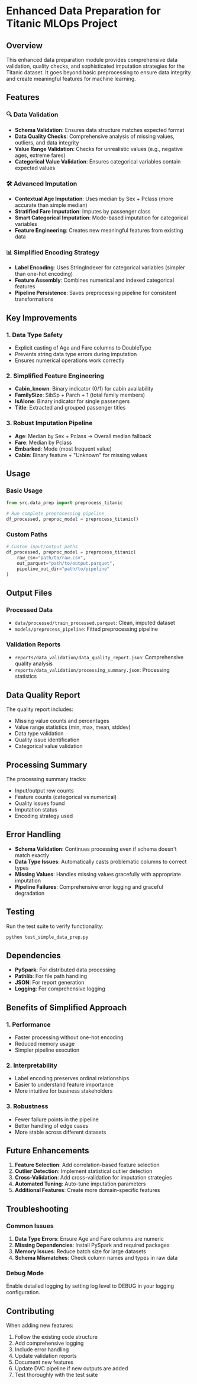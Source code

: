 # Enhanced Data Preparation for Titanic MLOps Project

## Overview

This enhanced data preparation module provides comprehensive data validation, quality checks, and sophisticated imputation strategies for the Titanic dataset. It goes beyond basic preprocessing to ensure data integrity and create meaningful features for machine learning.

## Features

### 🔍 **Data Validation**
- **Schema Validation**: Ensures data structure matches expected format
- **Data Quality Checks**: Comprehensive analysis of missing values, outliers, and data integrity
- **Value Range Validation**: Checks for unrealistic values (e.g., negative ages, extreme fares)
- **Categorical Value Validation**: Ensures categorical variables contain expected values

### 🛠️ **Advanced Imputation**
- **Contextual Age Imputation**: Uses median by Sex + Pclass (more accurate than simple median)
- **Stratified Fare Imputation**: Imputes by passenger class
- **Smart Categorical Imputation**: Mode-based imputation for categorical variables
- **Feature Engineering**: Creates new meaningful features from existing data

### 📊 **Simplified Encoding Strategy**
- **Label Encoding**: Uses StringIndexer for categorical variables (simpler than one-hot encoding)
- **Feature Assembly**: Combines numerical and indexed categorical features
- **Pipeline Persistence**: Saves preprocessing pipeline for consistent transformations

## Key Improvements

### **1. Data Type Safety**
- Explicit casting of Age and Fare columns to DoubleType
- Prevents string data type errors during imputation
- Ensures numerical operations work correctly

### **2. Simplified Feature Engineering**
- **Cabin_known**: Binary indicator (0/1) for cabin availability
- **FamilySize**: SibSp + Parch + 1 (total family members)
- **IsAlone**: Binary indicator for single passengers
- **Title**: Extracted and grouped passenger titles

### **3. Robust Imputation Pipeline**
- **Age**: Median by Sex + Pclass → Overall median fallback
- **Fare**: Median by Pclass
- **Embarked**: Mode (most frequent value)
- **Cabin**: Binary feature + "Unknown" for missing values

## Usage

### **Basic Usage**
```python
from src.data_prep import preprocess_titanic

# Run complete preprocessing pipeline
df_processed, preproc_model = preprocess_titanic()
```

### **Custom Paths**
```python
# Custom input/output paths
df_processed, preproc_model = preprocess_titanic(
    raw_csv="path/to/raw.csv",
    out_parquet="path/to/output.parquet",
    pipeline_out_dir="path/to/pipeline"
)
```

## Output Files

### **Processed Data**
- `data/processed/train_processed.parquet`: Clean, imputed dataset
- `models/preprocess_pipeline`: Fitted preprocessing pipeline

### **Validation Reports**
- `reports/data_validation/data_quality_report.json`: Comprehensive quality analysis
- `reports/data_validation/processing_summary.json`: Processing statistics

## Data Quality Report

The quality report includes:
- Missing value counts and percentages
- Value range statistics (min, max, mean, stddev)
- Data type validation
- Quality issue identification
- Categorical value validation

## Processing Summary

The processing summary tracks:
- Input/output row counts
- Feature counts (categorical vs numerical)
- Quality issues found
- Imputation status
- Encoding strategy used

## Error Handling

- **Schema Validation**: Continues processing even if schema doesn't match exactly
- **Data Type Issues**: Automatically casts problematic columns to correct types
- **Missing Values**: Handles missing values gracefully with appropriate imputation
- **Pipeline Failures**: Comprehensive error logging and graceful degradation

## Testing

Run the test suite to verify functionality:
```bash
python test_simple_data_prep.py
```

## Dependencies

- **PySpark**: For distributed data processing
- **Pathlib**: For file path handling
- **JSON**: For report generation
- **Logging**: For comprehensive logging

## Benefits of Simplified Approach

### **1. Performance**
- Faster processing without one-hot encoding
- Reduced memory usage
- Simpler pipeline execution

### **2. Interpretability**
- Label encoding preserves ordinal relationships
- Easier to understand feature importance
- More intuitive for business stakeholders

### **3. Robustness**
- Fewer failure points in the pipeline
- Better handling of edge cases
- More stable across different datasets

## Future Enhancements

1. **Feature Selection**: Add correlation-based feature selection
2. **Outlier Detection**: Implement statistical outlier detection
3. **Cross-Validation**: Add cross-validation for imputation strategies
4. **Automated Tuning**: Auto-tune imputation parameters
5. **Additional Features**: Create more domain-specific features

## Troubleshooting

### **Common Issues**

1. **Data Type Errors**: Ensure Age and Fare columns are numeric
2. **Missing Dependencies**: Install PySpark and required packages
3. **Memory Issues**: Reduce batch size for large datasets
4. **Schema Mismatches**: Check column names and types in raw data

### **Debug Mode**
Enable detailed logging by setting log level to DEBUG in your logging configuration.

## Contributing

When adding new features:
1. Follow the existing code structure
2. Add comprehensive logging
3. Include error handling
4. Update validation reports
5. Document new features
6. Update DVC pipeline if new outputs are added
7. Test thoroughly with the test suite
